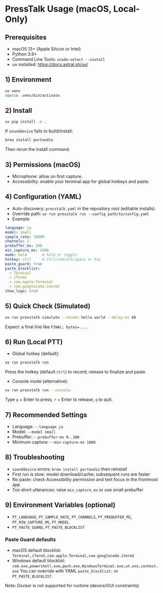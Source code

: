 # PressTalk Usage (macOS, Local-Only)

## Prerequisites
- macOS 13+ (Apple Silicon or Intel)
- Python 3.9+
- Command Line Tools: `xcode-select --install`
- uv installed: https://docs.astral.sh/uv/

## 1) Environment
```bash
uv venv
source .venv/bin/activate
```

## 2) Install
```bash
uv pip install -e .
```
If `sounddevice` fails to build/install:
```bash
brew install portaudio
```
Then rerun the install command.

## 3) Permissions (macOS)
- Microphone: allow on first capture.
- Accessibility: enable your terminal app for global hotkeys and paste.

## 4) Configuration (YAML)
- Auto-discovery: `presstalk.yaml` in the repository root (editable installs).
- Override path: `uv run presstalk run --config path/to/config.yaml`
- Example
```yaml
language: ja
model: small
sample_rate: 16000
channels: 1
prebuffer_ms: 200
min_capture_ms: 1800
mode: hold       # hold or toggle
hotkey: ctrl     # ctrl/cmd/alt/space or key
paste_guard: true
paste_blocklist:
  - Terminal
  - iTerm2
  - com.apple.Terminal
  - com.googlecode.iterm2
show_logo: true
```

## 5) Quick Check (Simulated)
```bash
uv run presstalk simulate --chunks hello world --delay-ms 40
```
Expect: a final line like `FINAL: bytes=...`.

## 6) Run (Local PTT)
- Global hotkey (default):
```bash
uv run presstalk run
```
Press the hotkey (default `ctrl`) to record; release to finalize and paste.

- Console mode (alternative):
```bash
uv run presstalk run --console
```
Type `p` + Enter to press, `r` + Enter to release, `q` to quit.

## 7) Recommended Settings
- Language: `--language ja`
- Model: `--model small`
- Prebuffer: `--prebuffer-ms 0..300`
- Minimum capture: `--min-capture-ms 1800`

## 8) Troubleshooting
- `sounddevice` errors: `brew install portaudio` then reinstall
- First run is slow: model download/cache; subsequent runs are faster
- No paste: check Accessibility permission and text focus in the frontmost app
- Too short utterances: raise `min_capture_ms` or use small prebuffer

## 9) Environment Variables (optional)
- `PT_LANGUAGE`, `PT_SAMPLE_RATE`, `PT_CHANNELS`, `PT_PREBUFFER_MS`, `PT_MIN_CAPTURE_MS`, `PT_MODEL`
- `PT_PASTE_GUARD`, `PT_PASTE_BLOCKLIST`

### Paste Guard defaults
- macOS default blocklist: `Terminal,iTerm2,com.apple.Terminal,com.googlecode.iterm2`
- Windows default blocklist: `cmd.exe,powershell.exe,pwsh.exe,WindowsTerminal.exe,wt.exe,conhost.exe`
You can override with YAML `paste_blocklist:` or `PT_PASTE_BLOCKLIST`.

Note: Docker is not supported for runtime (device/GUI constraints).
